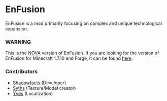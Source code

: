 # EnFusion
EnFusion is a mod primarily focusing on complex and unique technological expansion.

### WARNING
This is the [NOVA](http://novaapi.net) version of EnFusion. If you are looking for the version of EnFusion for Minecraft 1.7.10 and Forge, it can be found [here](https://github.com/shadowfacts/EnFusion/tree/master).

### Contributors
- [Shadowfacts](https://github.com/shadowfacts) (Developer)
- [Syths](https://gitub.com/SythsGod) (Texture/Model creator)
- [Yves](https://github.com/Mazdallier) (Localization)
